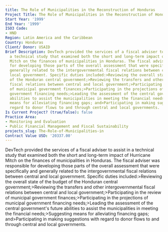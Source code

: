 ```yaml
---
title: The Role of Municipalities in the Reconstruction of Honduras
Project Title: The Role of Municipalities in the Reconstruction of Honduras
Start Year: '1999'
End Year: '1999'
ISO3 Code:
- HND
Region: Latin America and the Caribbean
Country: Honduras
Client/ Donor: USAID
Brief Description: DevTech provided the services of a fiscal adviser to assist in
  a technical study that examined both the short and long-term impact of Hurricane
  Mitch on the finances of municipalities in Honduras. The fiscal adviser was responsible
  for developing those parts of the overall assessment that were specifically and
  generally related to the intergovernmental fiscal relations between central and
  local government. Specific duties included:>Reviewing the overall state of the budget
  of the Honduran central government;>Reviewing the transfers and other intergovernmental
  fiscal relations between central and local government;>Participating in the review
  of municipal government finances;>Participating in the projections of municipal
  government financing needs;>Leading the assessment of the central government's future
  abilities to assist the municipalities in meeting the financial needs;>Suggesting
  means for alleviating financing gaps; and>Participating in making suggestions with
  regard to donor flows to and through central and local governments.
Is Current Project? (true/false): false
Practice Area:
- Monitoring and Evaluation
- Public Financial Management and Fiscal Sustainability
projects_slug: The-Role-of-Municipalities-in
Contract Value USD: '20337.00'
---
```


DevTech provided the services of a fiscal adviser to assist in a technical study that examined both the short and long-term impact of Hurricane Mitch on the finances of municipalities in Honduras. The fiscal adviser was responsible for developing those parts of the overall assessment that were specifically and generally related to the intergovernmental fiscal relations between central and local government. Specific duties included:>Reviewing the overall state of the budget of the Honduran central government;>Reviewing the transfers and other intergovernmental fiscal relations between central and local government;>Participating in the review of municipal government finances;>Participating in the projections of municipal government financing needs;>Leading the assessment of the central government's future abilities to assist the municipalities in meeting the financial needs;>Suggesting means for alleviating financing gaps; and>Participating in making suggestions with regard to donor flows to and through central and local governments.